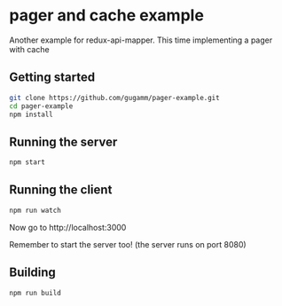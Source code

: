 # pager and cache example
Another example for redux-api-mapper. This time implementing a pager with cache

## Getting started

```bash
git clone https://github.com/gugamm/pager-example.git
cd pager-example
npm install
``` 

## Running the server

```bash
npm start
```

## Running the client

```bash
npm run watch
```
Now go to http://localhost:3000

Remember to start the server too! (the server runs on port 8080)

## Building

```bash
npm run build
```
